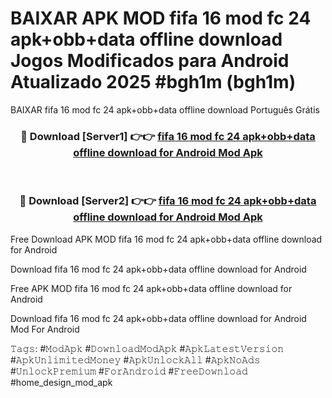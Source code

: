 # BAIXAR APK MOD fifa 16 mod fc 24 apk+obb+data offline download Jogos Modificados para Android Atualizado 2025 #bgh1m (bgh1m)
BAIXAR fifa 16 mod fc 24 apk+obb+data offline download Português Grátis

<div align="center">
<h3>🔴 Download [Server1] 👉👉 <a href="https://apps.libra.edu.pl?title=fifa_16_mod_fc_24_apk+obb+data_offline_download&ref=21FP1">fifa 16 mod fc 24 apk+obb+data offline download for Android Mod Apk</a></h3><br>

<h3>🔴 Download [Server2] 👉👉 <a href="https://apps.libra.edu.pl?title=fifa_16_mod_fc_24_apk+obb+data_offline_download&ref=21FP1">fifa 16 mod fc 24 apk+obb+data offline download for Android Mod Apk</a></h3>
</div>


Free Download APK MOD fifa 16 mod fc 24 apk+obb+data offline download for Android

Download fifa 16 mod fc 24 apk+obb+data offline download for Android 

Free APK MOD fifa 16 mod fc 24 apk+obb+data offline download for Android 

Download fifa 16 mod fc 24 apk+obb+data offline download for Android Mod For Android

𝚃𝚊𝚐𝚜: #𝙼𝚘𝚍𝙰𝚙𝚔 #𝙳𝚘𝚠𝚗𝚕𝚘𝚊𝚍𝙼𝚘𝚍𝙰𝚙𝚔 #𝙰𝚙𝚔𝙻𝚊𝚝𝚎𝚜𝚝𝚅𝚎𝚛𝚜𝚒𝚘𝚗 #𝙰𝚙𝚔𝚄𝚗𝚕𝚒𝚖𝚒𝚝𝚎𝚍𝙼𝚘𝚗𝚎𝚢 #𝙰𝚙𝚔𝚄𝚗𝚕𝚘𝚌𝚔𝙰𝚕𝚕 #𝙰𝚙𝚔𝙽𝚘𝙰𝚍𝚜 #𝚄𝚗𝚕𝚘𝚌𝚔𝙿𝚛𝚎𝚖𝚒𝚞𝚖 #𝙵𝚘𝚛𝙰𝚗𝚍𝚛𝚘𝚒𝚍 #𝙵𝚛𝚎𝚎𝙳𝚘𝚠𝚗𝚕𝚘𝚊𝚍 #home_design_mod_apk